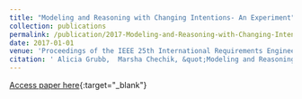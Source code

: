 ```yaml
---
title: "Modeling and Reasoning with Changing Intentions- An Experiment"
collection: publications
permalink: /publication/2017-Modeling-and-Reasoning-with-Changing-Intentions-An-Experiment
date: 2017-01-01
venue: 'Proceedings of the IEEE 25th International Requirements Engineering Conference RE'
citation: ' Alicia Grubb,  Marsha Chechik, &quot;Modeling and Reasoning with Changing Intentions- An Experiment.&quot; Proceedings of the IEEE 25th International Requirements Engineering Conference RE, 2017.'
---
```

[Access paper here](http://www.cs.toronto.edu/~amgrubb/archive/RE17.pdf){:target="_blank"}
